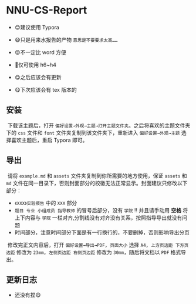 # NNU-CS-Report

- 😊建议使用 Typora

- 😅只是用来水报告的产物 `意思是不要要求太高……`

- 😡不一定比 word 方便

- 🤯仅可使用 h6~h4

- 😋之后应该会有更新

- 😋下次应该会有 tex 版本的

## 安装

  

​	下载该主题后，打开 `偏好设置→外观→主题→打开主题文件夹`。之后将喜欢的主题文件夹下的 `css` 文件和 `font` 文件夹复制到该文件夹下，重新进入 `偏好设置→外观→主题` 选择喜欢主题后，重启 Typora 即可。

## 导出

​	请将 `example.md` 和 `assets` 文件夹复制到你所需要的地方使用，保证 `assets` 和 `md` 文件在同一目录下，否则封面部分的校徽无法正常显示。封面建议只修改以下部分：

- `《XXX》实验报告` 中的 `XXX` 部分
- `题目 专业 小组成员 指导教师` 的冒号后部分，没有 `学院` !! 并且请手动用 **空格** 将上下内容与 `学院` 一栏对齐,分割线没有对齐没有关系，按照指导导出就没有问题
- 时间部分，注意时间部分下面是有一行换行的，不要删掉，否则影响导出分页

​	修改完正文内容后，打开 `偏好设置→导出→PDF`，`页面大小` 选择 `A4`，`上方页边距 下方页边距` 修改为 `23mm`，`左侧页边距 右侧页边距` 修改为 `30mm`，随后将文档以 `PDF` 格式导出。

## 更新日志

- 还没有捏😋


